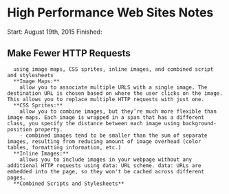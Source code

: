 # High Performance Web Sites Notes 

Start: August 19th, 2015
Finished: 

## Make Fewer HTTP Requests
      using image maps, CSS sprites, inline images, and combined script and stylesheets 
      **Image Maps:**
        allow you to associate multiple URLS with a single image. The destination URL is chosen based on where the user clicks on the image. This allows you to replace multiple HTTP requests with just one. 
      **CSS Sprites:**
        allow you to combine images, but they’re much more flexible than image maps. Each image is wrapped in a span that has a different class, you specify the distance between each image using background-position property.
        - combined images tend to be smaller than the sum of separate images, resulting from reducing amount of image overhead (color tables, formatting information, etc.)
      **Inline Images:**
        allows you to include images in your webpage without any additional HTTP requests using data: URL scheme. data: URLs are embedded into the page, so they won't be cached across different pages.
      **Combined Scripts and Stylesheets**
